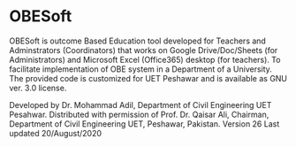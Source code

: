 # OBESoft
OBESoft is outcome Based Education tool developed for Teachers and Adminstrators (Coordinators) that works on Google Drive/Doc/Sheets (for Administrators) and Microsoft Excel (Office365) desktop (for teachers). To facilitate implementation of OBE system in a Department of a University. The provided code is customized for UET Peshawar and is available as GNU ver. 3.0 license.

Developed by Dr. Mohammad Adil, Department of Civil Engineering UET Pesahwar.
Distributed with permission of Prof. Dr. Qaisar Ali, Chairman, Department of
                               Civil Engineering UET, Peshawar, Pakistan.
 Version 26 Last updated 20/August/2020
